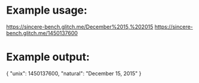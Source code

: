 # Example usage:
https://sincere-bench.glitch.me/December%2015,%202015
https://sincere-bench.glitch.me/1450137600

# Example output:
{ "unix": 1450137600, "natural": "December 15, 2015" }

